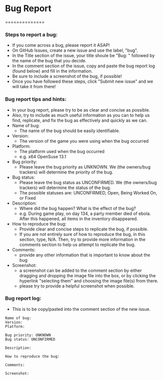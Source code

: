 # Bug Report
==============

### Steps to report a bug: 

- If you come across a bug, please report it ASAP!
- On GitHub Issues, create a new issue and use the label, "bug".
- In the Title section of the issue, your title shoule be "Bug: " followed by the name of the bug that you decide.
- In the comment section of the issue, copy and paste the bug report log (found below) and fill in the information.
- Be sure to include a screenshot of the bug, if possible!
- Once you have followed these steps, click "Submit new issue" and we will take it from there!

### Bug report tips and hints:

- In your bug report, please try to be as clear and concise as possible.
- Also, try to include as much useful information as you can to help us find, replicate, and fix the bug as effectively and quickly as we can.
- Name of bug:
	* The name of the bug should be easily identifiable.
- Version:
	* The version of the game you were using when the bug occurred
- Platform:
	* The platform used when the bug occurred
	* e.g. x64 OpenSuse 13.1
- Bug priority:
	* Please leave the bug priority as UNKNOWN. We (the owners/bug trackers) will determine the priority of the bug.
- Bug status:
	* Please leave the bug status as UNCONFIRMED. We (the owners/bug trackers) will determine the status of the bug.
	* The possible statuses are: UNCONFIRMED, Open, Being Worked On, or Fixed
- Description: 
	* Where did the bug happen? What is the effect of the bug?
	* e.g. During game play, on day 134, a party member died of ebola. After this happened, all items in the inventory disappeared.
- How to reproduce the bug:
	* Provide clear and concise steps to replicate the bug, if possible.
	* If you are not entirely sure of how to reproduce the bug, in this section, type, N/A. Then, try to provide more information in the comments section to help us attempt to replicate the bug.
- Comments:
	* provide any other information that is important to know about the bug
- Screenshot:
	* a screenshot can be added to the comment section by either dragging and dropping the image file into the box, or by clicking the hyperlink "selecting them" and choosing the image file(s) from there.
	* please try to provide a helpful screenshot when possible.
    
### Bug report log:

- This is to be copy/pasted into the comment section of the new issue.

```
Name of bug:
Version:
Platform:

Bug priority: UNKNOWN
Bug status: UNCONFIRMED

Description:

How to reproduce the bug:

Comments:

Screenshot:

```
